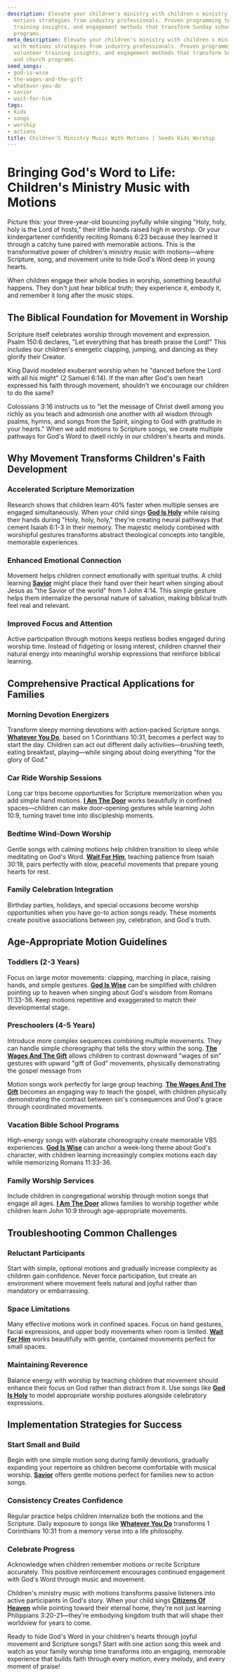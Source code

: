```yaml
---
description: Elevate your children's ministry with children s ministry music with
  motions strategies from industry professionals. Proven programming techniques, volunteer
  training insights, and engagement methods that transform Sunday school and church
  programs.
meta_description: Elevate your children's ministry with children s ministry music
  with motions strategies from industry professionals. Proven programming techniques,
  volunteer training insights, and engagement methods that transform Sunday school
  and church programs.
seed_songs:
- god-is-wise
- the-wages-and-the-gift
- whatever-you-do
- savior
- wait-for-him
tags:
- kids
- songs
- worship
- actions
title: Children'S Ministry Music With Motions | Seeds Kids Worship
---
```

# Bringing God's Word to Life: Children's Ministry Music with Motions

Picture this: your three-year-old bouncing joyfully while singing "Holy, holy, holy is the Lord of hosts," their little hands raised high in worship. Or your kindergartener confidently reciting Romans 6:23 because they learned it through a catchy tune paired with memorable actions. This is the transformative power of children's ministry music with motions—where Scripture, song, and movement unite to hide God's Word deep in young hearts.

When children engage their whole bodies in worship, something beautiful happens. They don't just hear biblical truth; they experience it, embody it, and remember it long after the music stops.

## The Biblical Foundation for Movement in Worship

Scripture itself celebrates worship through movement and expression. Psalm 150:6 declares, "Let everything that has breath praise the Lord!" This includes our children's energetic clapping, jumping, and dancing as they glorify their Creator.

King David modeled exuberant worship when he "danced before the Lord with all his might" (2 Samuel 6:14). If the man after God's own heart expressed his faith through movement, shouldn't we encourage our children to do the same?

Colossians 3:16 instructs us to "let the message of Christ dwell among you richly as you teach and admonish one another with all wisdom through psalms, hymns, and songs from the Spirit, singing to God with gratitude in your hearts." When we add motions to Scripture songs, we create multiple pathways for God's Word to dwell richly in our children's hearts and minds.

## Why Movement Transforms Children's Faith Development

### Accelerated Scripture Memorization

Research shows that children learn 40% faster when multiple senses are engaged simultaneously. When your child sings **[God Is Holy](https://seedskidsworship.com/product/god-is-holy-isaiah-611-3/)** while raising their hands during "Holy, holy, holy," they're creating neural pathways that cement Isaiah 6:1-3 in their memory. The majestic melody combined with worshipful gestures transforms abstract theological concepts into tangible, memorable experiences.

### Enhanced Emotional Connection

Movement helps children connect emotionally with spiritual truths. A child learning **[Savior](https://seedskidsworship.com/product/savior-1-john-414/)** might place their hand over their heart when singing about Jesus as "the Savior of the world" from 1 John 4:14. This simple gesture helps them internalize the personal nature of salvation, making biblical truth feel real and relevant.

### Improved Focus and Attention

Active participation through motions keeps restless bodies engaged during worship time. Instead of fidgeting or losing interest, children channel their natural energy into meaningful worship expressions that reinforce biblical learning.

## Comprehensive Practical Applications for Families

### Morning Devotion Energizers

Transform sleepy morning devotions with action-packed Scripture songs. **[Whatever You Do](https://seedskidsworship.com/product/whatever-you-do-1-corinthians-1031/)**, based on 1 Corinthians 10:31, becomes a perfect way to start the day. Children can act out different daily activities—brushing teeth, eating breakfast, playing—while singing about doing everything "for the glory of God."

### Car Ride Worship Sessions

Long car trips become opportunities for Scripture memorization when you add simple hand motions. **[I Am The Door](https://seedskidsworship.com/product/i-am-the-door-john-109/)** works beautifully in confined spaces—children can make door-opening gestures while learning John 10:9, turning travel time into discipleship moments.

### Bedtime Wind-Down Worship

Gentle songs with calming motions help children transition to sleep while meditating on God's Word. **[Wait For Him](https://seedskidsworship.com/product/wait-for-him-isaiah-3018-2/)**, teaching patience from Isaiah 30:18, pairs perfectly with slow, peaceful movements that prepare young hearts for rest.

### Family Celebration Integration

Birthday parties, holidays, and special occasions become worship opportunities when you have go-to action songs ready. These moments create positive associations between joy, celebration, and God's truth.

## Age-Appropriate Motion Guidelines

### Toddlers (2-3 Years)

Focus on large motor movements: clapping, marching in place, raising hands, and simple gestures. **[God Is Wise](https://seedskidsworship.com/product/god-is-wise-romans-1133-36/)** can be simplified with children pointing up to heaven when singing about God's wisdom from Romans 11:33-36. Keep motions repetitive and exaggerated to match their developmental stage.

### Preschoolers (4-5 Years)

Introduce more complex sequences combining multiple movements. They can handle simple choreography that tells the story within the song. **[The Wages And The Gift](https://seedskidsworship.com/product/the-wages-and-the-gift-romans/)** allows children to contrast downward "wages of sin" gestures with upward "gift of God" movements, physically demonstrating the gospel message from

Motion songs work perfectly for large group teaching. **[The Wages And The Gift](https://seedskidsworship.com/product/the-wages-and-the-gift-romans/)** becomes an engaging way to teach the gospel, with children physically demonstrating the contrast between sin's consequences and God's grace through coordinated movements.

### Vacation Bible School Programs

High-energy songs with elaborate choreography create memorable VBS experiences. **[God Is Wise](https://seedskidsworship.com/product/god-is-wise-romans-1133-36/)** can anchor a week-long theme about God's character, with children learning increasingly complex motions each day while memorizing Romans 11:33-36.

### Family Worship Services

Include children in congregational worship through motion songs that engage all ages. **[I Am The Door](https://seedskidsworship.com/product/i-am-the-door-john-109/)** allows families to worship together while children learn John 10:9 through age-appropriate movements.

## Troubleshooting Common Challenges

### Reluctant Participants

Start with simple, optional motions and gradually increase complexity as children gain confidence. Never force participation, but create an environment where movement feels natural and joyful rather than mandatory or embarrassing.

### Space Limitations

Many effective motions work in confined spaces. Focus on hand gestures, facial expressions, and upper body movements when room is limited. **[Wait For Him](https://seedskidsworship.com/product/wait-for-him-isaiah-3018-2/)** works beautifully with gentle, contained movements perfect for small spaces.

### Maintaining Reverence

Balance energy with worship by teaching children that movement should enhance their focus on God rather than distract from it. Use songs like **[God Is Holy](https://seedskidsworship.com/product/god-is-holy-isaiah-611-3/)** to model appropriate worship postures alongside celebratory expressions.

## Implementation Strategies for Success

### Start Small and Build

Begin with one simple motion song during family devotions, gradually expanding your repertoire as children become comfortable with musical worship. **[Savior](https://seedskidsworship.com/product/savior-1-john-414/)** offers gentle motions perfect for families new to action songs.

### Consistency Creates Confidence

Regular practice helps children internalize both the motions and the Scripture. Daily exposure to songs like **[Whatever You Do](https://seedskidsworship.com/product/whatever-you-do-1-corinthians-1031/)** transforms 1 Corinthians 10:31 from a memory verse into a life philosophy.

### Celebrate Progress

Acknowledge when children remember motions or recite Scripture accurately. This positive reinforcement encourages continued engagement with God's Word through music and movement.

Children's ministry music with motions transforms passive listeners into active participants in God's story. When your child sings **[Citizens Of Heaven](https://seedskidsworship.com/product/power/)** while pointing toward their eternal home, they're not just learning Philippians 3:20-21—they're embodying kingdom truth that will shape their worldview for years to come.

Ready to hide God's Word in your children's hearts through joyful movement and Scripture songs? Start with one action song this week and watch as your family worship time transforms into an engaging, memorable experience that builds faith through every motion, every melody, and every moment of praise!

<script type="application/ld+json">
{
  "@context": "https://schema.org",
  "@type": "Article",
  "headline": "Children's Ministry Music With Motions",
  "author": {
    "@type": "Organization",
    "name": "Seeds Kids Worship"
  },
  "publisher": {
    "@type": "Organization",
    "name": "Seeds Kids Worship",
    "logo": {
      "@type": "ImageObject",
      "url": "https://seedskidsworship.com/logo.png"
    }
  },
  "datePublished": "2025-09-04T08:59:41.517969",
  "dateModified": "2025-09-04T08:59:41.517988",
  "description": "Elevate your children's ministry with children's ministry music with motions strategies from industry professionals. Proven programming techniques, volunteer tr",
  "mainEntityOfPage": {
    "@type": "WebPage",
    "@id": "https://seedskidsworship.com/activities/children-s-ministry-music-with-motions/"
  }
}
</script>

<script type="application/ld+json">
{
  "@context": "https://schema.org",
  "@type": "Product",
  "name": "God Is Wise",
  "description": "Majestic song declaring God's unsearchable wisdom from Romans 11:33-36",
  "url": "https://seedskidsworship.com/product/god-is-wise-romans-1133-36/",
  "brand": {
    "@type": "Brand",
    "name": "Seeds Kids Worship"
  },
